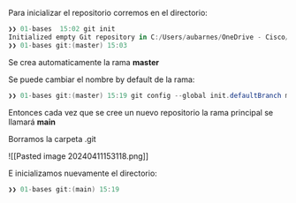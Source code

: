 Para inicializar el repositorio corremos en el directorio:

```powershell
❯❯ 01-bases  15:02 git init
Initialized empty Git repository in C:/Users/aubarnes/OneDrive - Cisco/Documents/SelfStudy/FullStack/FrontEnd/Git/01-bases/.git/
❯❯ 01-bases git:(master) 15:03
```

Se crea automaticamente la rama **master**

Se puede cambiar el nombre by default de la rama:

```powershell
❯❯ 01-bases git:(master) 15:19 git config --global init.defaultBranch main
```

Entonces cada vez que se cree un nuevo repositorio la rama principal se llamará **main**

Borramos la carpeta .git

![[Pasted image 20240411153118.png]]

E inicializamos nuevamente el directorio:

```powershell
❯❯ 01-bases git:(main) 15:19
```
